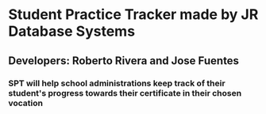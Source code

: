 # Student Practice Tracker made by JR Database Systems

## Developers: Roberto Rivera and Jose Fuentes

### SPT will help school administrations keep track of their student's progress towards their certificate in their chosen vocation
